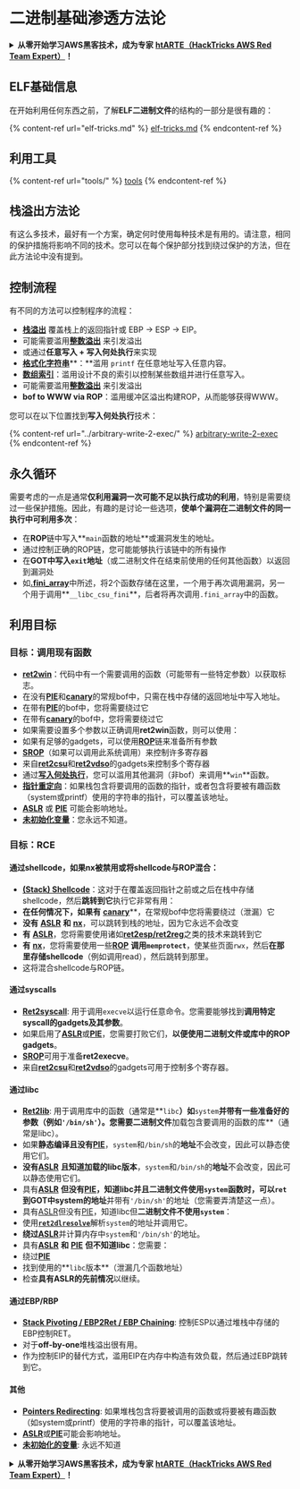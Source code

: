 # 二进制基础渗透方法论

<details>

<summary><strong>从零开始学习AWS黑客技术，成为专家</strong> <a href="https://training.hacktricks.xyz/courses/arte"><strong>htARTE（HackTricks AWS Red Team Expert）</strong></a><strong>！</strong></summary>

支持HackTricks的其他方式：

* 如果您想看到您的**公司在HackTricks中做广告**或**下载PDF格式的HackTricks**，请查看[**订阅计划**](https://github.com/sponsors/carlospolop)！
* 获取[**官方PEASS & HackTricks周边产品**](https://peass.creator-spring.com)
* 探索[**PEASS家族**](https://opensea.io/collection/the-peass-family)，我们的独家[**NFTs**](https://opensea.io/collection/the-peass-family)
* **加入** 💬 [**Discord群**](https://discord.gg/hRep4RUj7f) 或 [**电报群**](https://t.me/peass) 或在**Twitter**上关注我们 🐦 [**@hacktricks\_live**](https://twitter.com/hacktricks\_live)**。**
* 通过向[**HackTricks**](https://github.com/carlospolop/hacktricks)和[**HackTricks Cloud**](https://github.com/carlospolop/hacktricks-cloud) github仓库提交PR来分享您的黑客技巧。

</details>

## ELF基础信息

在开始利用任何东西之前，了解**ELF二进制文件**的结构的一部分是很有趣的：

{% content-ref url="elf-tricks.md" %}
[elf-tricks.md](elf-tricks.md)
{% endcontent-ref %}

## 利用工具

{% content-ref url="tools/" %}
[tools](tools/)
{% endcontent-ref %}

## 栈溢出方法论

有这么多技术，最好有一个方案，确定何时使用每种技术是有用的。请注意，相同的保护措施将影响不同的技术。您可以在每个保护部分找到绕过保护的方法，但在此方法论中没有提到。

## 控制流程

有不同的方法可以控制程序的流程：

* [**栈溢出**](../stack-overflow/) 覆盖栈上的返回指针或 EBP -> ESP -> EIP。
* 可能需要滥用[**整数溢出**](../integer-overflow.md) 来引发溢出
* 或通过**任意写入 + 写入何处执行**来实现
* [**格式化字符串**](../format-strings/)**：**滥用 `printf` 在任意地址写入任意内容。
* [**数组索引**](../array-indexing.md)：滥用设计不良的索引以控制某些数组并进行任意写入。
* 可能需要滥用[**整数溢出**](../integer-overflow.md) 来引发溢出
* **bof to WWW via ROP**：滥用缓冲区溢出构建ROP，从而能够获得WWW。

您可以在以下位置找到**写入何处执行**技术：

{% content-ref url="../arbitrary-write-2-exec/" %}
[arbitrary-write-2-exec](../arbitrary-write-2-exec/)
{% endcontent-ref %}

## 永久循环

需要考虑的一点是通常**仅利用漏洞一次可能不足以执行成功的利用**，特别是需要绕过一些保护措施。因此，有趣的是讨论一些选项，**使单个漏洞在二进制文件的同一执行中可利用多次**：

* 在**ROP**链中写入**`main`函数的地址**或漏洞发生的地址。
* 通过控制正确的ROP链，您可能能够执行该链中的所有操作
* 在**GOT中写入`exit`地址**（或二进制文件在结束前使用的任何其他函数）以返回到漏洞处
* 如[**.fini\_array**](../arbitrary-write-2-exec/www2exec-.dtors-and-.fini\_array.md#eternal-loop)中所述，将2个函数存储在这里，一个用于再次调用漏洞，另一个用于调用**`__libc_csu_fini`**，后者将再次调用`.fini_array`中的函数。

## 利用目标

### 目标：调用现有函数

* [**ret2win**](./#ret2win)：代码中有一个需要调用的函数（可能带有一些特定参数）以获取标志。
* 在没有[**PIE**](../common-binary-protections-and-bypasses/pie/)和[**canary**](../common-binary-protections-and-bypasses/stack-canaries/)的常规bof中，只需在栈中存储的返回地址中写入地址。
* 在带有[**PIE**](../common-binary-protections-and-bypasses/pie/)的bof中，您将需要绕过它
* 在带有[**canary**](../common-binary-protections-and-bypasses/stack-canaries/)的bof中，您将需要绕过它
* 如果需要设置多个参数以正确调用**ret2win**函数，则可以使用：
* 如果有足够的gadgets，可以使用[**ROP**](./#rop-and-ret2...-techniques)链来准备所有参数
* [**SROP**](../rop-return-oriented-programing/srop-sigreturn-oriented-programming/)（如果可以调用此系统调用）来控制许多寄存器
* 来自[**ret2csu**](../rop-return-oriented-programing/ret2csu.md)和[**ret2vdso**](../rop-return-oriented-programing/ret2vdso.md)的gadgets来控制多个寄存器
* 通过[**写入何处执行**](../arbitrary-write-2-exec/)，您可以滥用其他漏洞（非bof）来调用**`win`**函数。
* [**指针重定向**](../stack-overflow/pointer-redirecting.md)：如果栈包含将要调用的函数的指针，或者包含将要被有趣函数（system或printf）使用的字符串的指针，可以覆盖该地址。
* [**ASLR**](../common-binary-protections-and-bypasses/aslr/) 或 [**PIE**](../common-binary-protections-and-bypasses/pie/) 可能会影响地址。
* [**未初始化变量**](../stack-overflow/uninitialized-variables.md)：您永远不知道。

### 目标：RCE

#### 通过shellcode，如果nx被禁用或将shellcode与ROP混合：

* [**(Stack) Shellcode**](./#stack-shellcode)：这对于在覆盖返回指针之前或之后在栈中存储shellcode，然后**跳转到它**执行它非常有用：
* **在任何情况下，如果有** [**canary**](../common-binary-protections-and-bypasses/stack-canaries/)**，在常规bof中您将需要绕过（泄漏）它
* **没有** [**ASLR**](../common-binary-protections-and-bypasses/aslr/) **和** [**nx**](../common-binary-protections-and-bypasses/no-exec-nx.md)，可以跳转到栈的地址，因为它永远不会改变
* **有** [**ASLR**](../common-binary-protections-and-bypasses/aslr/)，您将需要使用诸如[**ret2esp/ret2reg**](../rop-return-oriented-programing/ret2esp-ret2reg.md)之类的技术来跳转到它
* **有** [**nx**](../common-binary-protections-and-bypasses/no-exec-nx.md)，您将需要使用一些[**ROP**](../rop-return-oriented-programing/) **调用`memprotect`**，使某些页面`rwx`，然后**在那里存储shellcode**（例如调用read），然后跳转到那里。
* 这将混合shellcode与ROP链。
#### 通过syscalls

* [**Ret2syscall**](../rop-return-oriented-programing/rop-syscall-execv/): 用于调用`execve`以运行任意命令。您需要能够找到**调用特定syscall的gadgets及其参数**。
* 如果启用了[**ASLR**](../common-binary-protections-and-bypasses/aslr/)或[**PIE**](../common-binary-protections-and-bypasses/pie/)，您需要打败它们，**以便使用二进制文件或库中的ROP gadgets**。
* [**SROP**](../rop-return-oriented-programing/srop-sigreturn-oriented-programming/)可用于准备**ret2execve**。
* 来自[**ret2csu**](../rop-return-oriented-programing/ret2csu.md)和[**ret2vdso**](../rop-return-oriented-programing/ret2vdso.md)的gadgets可用于控制多个寄存器。

#### 通过libc

* [**Ret2lib**](../rop-return-oriented-programing/ret2lib/): 用于调用库中的函数（通常是**`libc`**）如**`system`**并带有一些准备好的参数（例如`'/bin/sh'`）。您需要二进制文件**加载包含要调用的函数的库**（通常是libc）。
* 如果**静态编译且没有**[**PIE**](../common-binary-protections-and-bypasses/pie/)，`system`和`/bin/sh`的**地址**不会改变，因此可以静态使用它们。
* **没有**[**ASLR**](../common-binary-protections-and-bypasses/aslr/) **且知道加载的libc版本**，`system`和`/bin/sh`的**地址**不会改变，因此可以静态使用它们。
* 具有[**ASLR**](../common-binary-protections-and-bypasses/aslr/) **但没有**[**PIE**](../common-binary-protections-and-bypasses/pie/)**，知道libc并且二进制文件使用`system`**函数时，可以**`ret`到GOT中system的地址**并带有`'/bin/sh'`的地址（您需要弄清楚这一点）。
* 具有[ASLR](../common-binary-protections-and-bypasses/aslr/)但没有[PIE](../common-binary-protections-and-bypasses/pie/)，知道libc但**二进制文件不使用`system`**：
* 使用[**`ret2dlresolve`**](../rop-return-oriented-programing/ret2dlresolve.md)解析`system`的地址并调用它。
* **绕过**[**ASLR**](../common-binary-protections-and-bypasses/aslr/)并计算内存中`system`和`'/bin/sh'`的地址。
* 具有[**ASLR**](../common-binary-protections-and-bypasses/aslr/) **和** [**PIE**](../common-binary-protections-and-bypasses/pie/) **但不知道libc**：您需要：
* 绕过[**PIE**](../common-binary-protections-and-bypasses/pie/)
* 找到使用的**`libc`版本**（泄漏几个函数地址）
* 检查**具有ASLR的先前情况**以继续。

#### 通过EBP/RBP

* [**Stack Pivoting / EBP2Ret / EBP Chaining**](../stack-overflow/stack-pivoting-ebp2ret-ebp-chaining.md): 控制ESP以通过堆栈中存储的EBP控制RET。
* 对于**off-by-one**堆栈溢出很有用。
* 作为控制EIP的替代方式，滥用EIP在内存中构造有效负载，然后通过EBP跳转到它。

#### 其他

* [**Pointers Redirecting**](../stack-overflow/pointer-redirecting.md): 如果堆栈包含将要被调用的函数或将要被有趣函数（如system或printf）使用的字符串的指针，可以覆盖该地址。
* [**ASLR**](../common-binary-protections-and-bypasses/aslr/)或[**PIE**](../common-binary-protections-and-bypasses/pie/)可能会影响地址。
* [**未初始化的变量**](../stack-overflow/uninitialized-variables.md): 永远不知道

<details>

<summary><strong>从零开始学习AWS黑客技术，成为专家</strong> <a href="https://training.hacktricks.xyz/courses/arte"><strong>htARTE（HackTricks AWS Red Team Expert）</strong></a><strong>！</strong></summary>

支持HackTricks的其他方式：

* 如果您想看到您的**公司在HackTricks中做广告**或**下载PDF格式的HackTricks**，请查看[**订阅计划**](https://github.com/sponsors/carlospolop)!
* 获取[**官方PEASS & HackTricks周边产品**](https://peass.creator-spring.com)
* 探索[**PEASS家族**](https://opensea.io/collection/the-peass-family)，我们的独家[NFTs](https://opensea.io/collection/the-peass-family)收藏品
* **加入** 💬 [**Discord群**](https://discord.gg/hRep4RUj7f) 或 [**电报群**](https://t.me/peass) 或在**Twitter** 🐦 [**@hacktricks\_live**](https://twitter.com/hacktricks\_live)**上关注**我们。
* 通过向[**HackTricks**](https://github.com/carlospolop/hacktricks)和[**HackTricks Cloud**](https://github.com/carlospolop/hacktricks-cloud) github仓库提交PR来分享您的黑客技巧。

</details>
